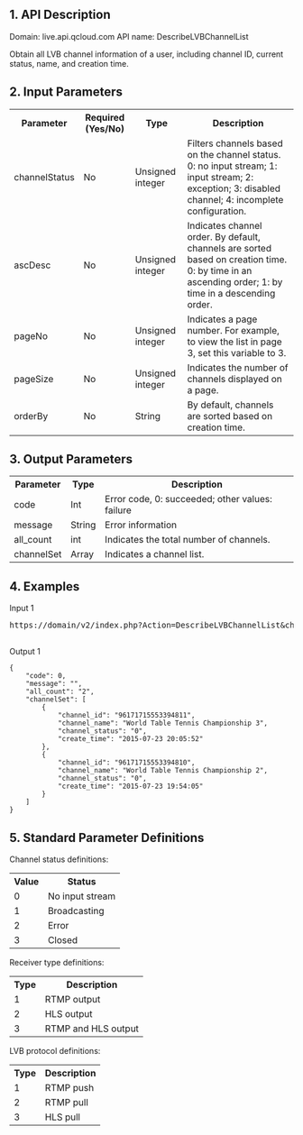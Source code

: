 ## 1. API Description
Domain: live.api.qcloud.com
API name:  DescribeLVBChannelList

Obtain all LVB channel information of a user, including channel ID, current status, name, and creation time.


## 2. Input Parameters
</b></th>
<table class="t"><tbody><tr>
<th><b> Parameter </b></th>
<th><b> Required (Yes/No) </b></th>
<th><b> Type </b></th>
<th><b> Description </b></th>
<tr>
<td> channelStatus
<td><font color "red"> No </font>
<td> Unsigned integer
<td> Filters channels based on the channel status. 0: no input stream; 1: input stream; 2: exception; 3: disabled channel; 4: incomplete configuration.
<tr>
<td> ascDesc
<td><font color "red"> No </font>
<td> Unsigned integer
<td> Indicates channel order. By default, channels are sorted based on creation time. 0: by time in an ascending order; 1: by time in a descending order.
<tr>
<td> pageNo
<td><font color "red"> No </font>
<td> Unsigned integer
<td> Indicates a page number. For example, to view the list in page 3, set this variable to 3.
<tr>
<td> pageSize
<td><font color "red"> No </font>
<td> Unsigned integer
<td> Indicates the number of channels displayed on a page.
<tr>
<td> orderBy
<td><font color "red"> No </font>
<td> String
<td> By default, channels are sorted based on creation time.
</tbody></table>

</b></th>

## 3. Output Parameters
</b></th>
<table class="t"><tbody><tr>
<th><b> Parameter </b></th>
<th><b> Type </b></th>
<th><b> Description </b></th>
<tr>
<td> code
<td> Int
<td> Error code, 0:  succeeded; other values:  failure
<tr>
<td> message
<td> String
<td> Error information
<tr>
<td> all_count
<td> int
<td> Indicates the total number of channels.
<tr>
<td> channelSet
<td> Array
<td> Indicates a channel list.
</tbody></table>

</b></th>

## 4. Examples

Input 1
<pre>
https://domain/v2/index.php?Action=DescribeLVBChannelList&channelStatus=0&ascDesc=1&pageNo=1&pageSize=10&<a href="https://www.qcloud.com/doc/api/229/6976">Public Request Parameters</a>

</pre>

Output 1
```
{
    "code": 0,
    "message": "",
    "all_count": "2",
    "channelSet": [
        {
            "channel_id": "96171715553394811",
            "channel_name": "World Table Tennis Championship 3",
            "channel_status": "0",
            "create_time": "2015-07-23 20:05:52"
        },
        {
            "channel_id": "96171715553394810",
            "channel_name": "World Table Tennis Championship 2",
            "channel_status": "0",
            "create_time": "2015-07-23 19:54:05"
        }
    ]
}

```


## 5. Standard Parameter Definitions
Channel status definitions:
<table class="t"><tbody><tr>
<th><b> Value </b></th>
<th><b> Status </b></th>
<tr>
<td> 0
<td> No input stream
<tr>
<td>1
<td> Broadcasting
<tr>
<td> 2
<td> Error
<tr>
<td> 3
<td> Closed
</tbody></table>

Receiver type definitions:
<table class="t"><tbody><tr>
<th><b> Type </b></th>
<th><b> Description </b></th>
<tr>
<td> 1
<td> RTMP output
<tr>
<td>2
<td> HLS output
<tr>
<td> 3
<td> RTMP and HLS output
</tbody></table>
LVB protocol definitions:
<table class="t"><tbody><tr>
<th><b> Type </b></th>
<th><b> Description </b></th>
<tr>
<td> 1
<td> RTMP push
<tr>
<td>2
<td> RTMP pull
<tr>
<td> 3
<td> HLS pull
</tbody></table>